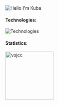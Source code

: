 <img alt="Hello I'm Kuba" align="center" src="https://readme-typing-svg.demolab.com/?font=Fira+Code&size=19&pause=1000&color=FFFFFF&center=false&vCenter=true&width=435&lines=Hello+I%27m+Kuba">

#### Technologies:
![Technologies](https://skillicons.dev/icons?i=php,laravel,vue,tailwind,javascript,git)

#### Statistics:
<span>
<img  height="150px" src="https://github-readme-stats.vercel.app/api/top-langs?username=vojcc&show_icons=true&locale=en&layout=compact&theme=transparent" alt="vojcc" /> 
</span>

